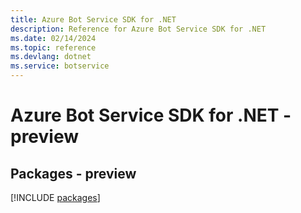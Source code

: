 ```yaml
---
title: Azure Bot Service SDK for .NET
description: Reference for Azure Bot Service SDK for .NET
ms.date: 02/14/2024
ms.topic: reference
ms.devlang: dotnet
ms.service: botservice
---
```

# Azure Bot Service SDK for .NET - preview
## Packages - preview
[!INCLUDE [packages](bot-service-index.md)]